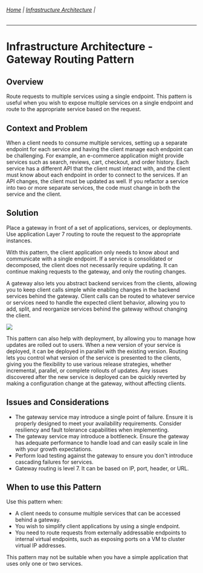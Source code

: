 ###### [Home](https://github.com/RyKaj/Documentation/blob/master/README.md) | [Infrastructure Architecture](https://github.com/RyKaj/Documentation/tree/master/InfrastructureArchitecture/README.md) |
------------

Infrastructure Architecture - Gateway Routing Pattern
===================================================
 
Overview
--------

Route requests to multiple services using a single endpoint. This
pattern is useful when you wish to expose multiple services on a single
endpoint and route to the appropriate service based on the request.

Context and Problem
-------------------

When a client needs to consume multiple services, setting up a separate
endpoint for each service and having the client manage each endpoint can
be challenging. For example, an e-commerce application might provide
services such as search, reviews, cart, checkout, and order history.
Each service has a different API that the client must interact with, and
the client must know about each endpoint in order to connect to the
services. If an API changes, the client must be updated as well. If you
refactor a service into two or more separate services, the code must
change in both the service and the client.

Solution
--------

Place a gateway in front of a set of applications, services, or
deployments. Use application Layer 7 routing to route the request to the
appropriate instances.

With this pattern, the client application only needs to know about and
communicate with a single endpoint. If a service is consolidated or
decomposed, the client does not necessarily require updating. It can
continue making requests to the gateway, and only the routing changes.

A gateway also lets you abstract backend services from the clients,
allowing you to keep client calls simple while enabling changes in the
backend services behind the gateway. Client calls can be routed to
whatever service or services need to handle the expected client
behavior, allowing you to add, split, and reorganize services behind the
gateway without changing the client.

![](attachments/463533354/463533353.png)

This pattern can also help with deployment, by allowing you to manage
how updates are rolled out to users. When a new version of your service
is deployed, it can be deployed in parallel with the existing version.
Routing lets you control what version of the service is presented to the
clients, giving you the flexibility to use various release strategies,
whether incremental, parallel, or complete rollouts of updates. Any
issues discovered after the new service is deployed can be quickly
reverted by making a configuration change at the gateway, without
affecting clients.

Issues and Considerations
-------------------------

-   The gateway service may introduce a single point of failure. Ensure
    it is properly designed to meet your availability requirements.
    Consider resiliency and fault tolerance capabilities when
    implementing.
-   The gateway service may introduce a bottleneck. Ensure the gateway
    has adequate performance to handle load and can easily scale in line
    with your growth expectations.
-   Perform load testing against the gateway to ensure you don\'t
    introduce cascading failures for services.
-   Gateway routing is level 7. It can be based on IP, port, header, or
    URL.

When to use this Pattern
------------------------

Use this pattern when:

-   A client needs to consume multiple services that can be accessed
    behind a gateway.
-   You wish to simplify client applications by using a single endpoint.
-   You need to route requests from externally addressable endpoints to
    internal virtual endpoints, such as exposing ports on a VM to
    cluster virtual IP addresses.

This pattern may not be suitable when you have a simple application that
uses only one or two services.


